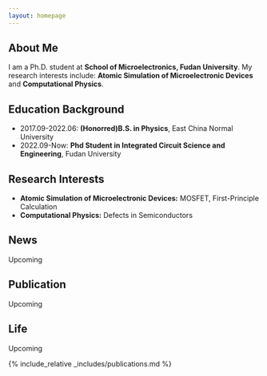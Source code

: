 ```yaml
---
layout: homepage
---
```


## About Me

I am a Ph.D. student at **School of Microelectronics, Fudan University**. My research interests include: **Atomic Simulation of Microelectronic Devices** and **Computational Physics**.

## Education Background

- 2017.09-2022.06: **(Honorred)B.S. in Physics**, East China Normal University
- 2022.09-Now: **Phd Student in Integrated Circuit Science and Engineering**, Fudan University 

## Research Interests

- **Atomic Simulation of Microelectronic Devices:** MOSFET, First-Principle Calculation
- **Computational Physics:** Defects in Semiconductors

## News
Upcoming

## Publication 
Upcoming

## Life
Upcoming

<!--%#- **[Feb. 2020]** Our paper about incremental learning is accepted to CVPR 2020.
<!--%#- **[Feb. 2020]** We will host the ACM Multimedia Asia 2020 conference in Singapore!
<!--%#- **[Sept. 2019]** Our paper about few-shot learning is accepted to NeurIPS 2019.
<!--%#- **[Mar. 2019]** Our paper about few-shot learning is accepted to CVPR 2019.-->

{% include_relative _includes/publications.md %}

<!--%#{% include_relative _includes/services.md %}-->
